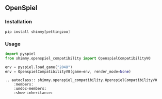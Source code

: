 ## OpenSpiel

### Installation
```
pip install shimmy[pettingzoo]
```

### Usage
```python
import pyspiel
from shimmy.openspiel_compatibility import OpenspielCompatibilityV0

env = pyspiel.load_game("2048")
env = OpenspielCompatibilityV0(game=env, render_mode=None)
```


```{eval-rst}
.. autoclass:: shimmy.openspiel_compatibility.OpenspielCompatibilityV0
    :members:
    :undoc-members:
    :show-inheritance:
```
